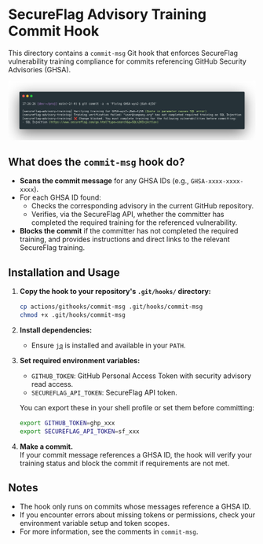 # SecureFlag Advisory Training Commit Hook

This directory contains a `commit-msg` Git hook that enforces SecureFlag vulnerability training compliance for commits referencing GitHub Security Advisories (GHSA).

![Hook example](image.png "Hook example")

## What does the `commit-msg` hook do?

- **Scans the commit message** for any GHSA IDs (e.g., `GHSA-xxxx-xxxx-xxxx`).
- For each GHSA ID found:
  - Checks the corresponding advisory in the current GitHub repository.
  - Verifies, via the SecureFlag API, whether the committer has completed the required training for the referenced vulnerability.
- **Blocks the commit** if the committer has not completed the required training, and provides instructions and direct links to the relevant SecureFlag training.

## Installation and Usage

1. **Copy the hook to your repository's `.git/hooks/` directory:**

   ```sh
   cp actions/githooks/commit-msg .git/hooks/commit-msg
   chmod +x .git/hooks/commit-msg
   ```

2. **Install dependencies:**
   - Ensure [`jq`](https://stedolan.github.io/jq/) is installed and available in your `PATH`.

3. **Set required environment variables:**

   - `GITHUB_TOKEN`: GitHub Personal Access Token with security advisory read access.
   - `SECUREFLAG_API_TOKEN`: SecureFlag API token.

   You can export these in your shell profile or set them before committing:

   ```sh
   export GITHUB_TOKEN=ghp_xxx
   export SECUREFLAG_API_TOKEN=sf_xxx
   ```

4. **Make a commit.**  
   If your commit message references a GHSA ID, the hook will verify your training status and block the commit if requirements are not met.

## Notes

- The hook only runs on commits whose messages reference a GHSA ID.
- If you encounter errors about missing tokens or permissions, check your environment variable setup and token scopes.
- For more information, see the comments in `commit-msg`.
